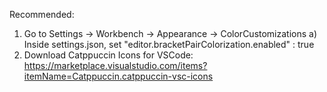Recommended: 
1) Go to Settings -> Workbench -> Appearance -> ColorCustomizations
    a) Inside settings.json, set "editor.bracketPairColorization.enabled" : true
2) Download Catppuccin Icons for VSCode: https://marketplace.visualstudio.com/items?itemName=Catppuccin.catppuccin-vsc-icons